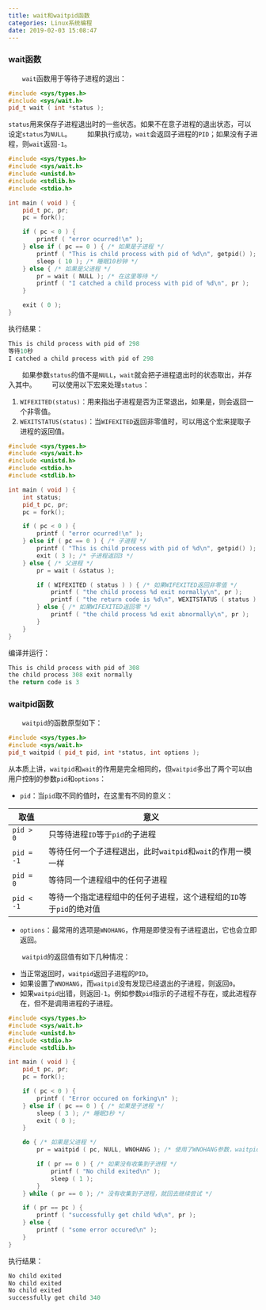 ```yaml
---
title: wait和waitpid函数
categories: Linux系统编程
date: 2019-02-03 15:08:47
---
```

### wait函数

&emsp;&emsp;`wait`函数用于等待子进程的退出：<!--more-->

``` cpp
#include <sys/types.h>
#include <sys/wait.h>
pid_t wait ( int *status );
```

`status`用来保存子进程退出时的一些状态。如果不在意子进程的退出状态，可以设定`status`为`NULL`。
&emsp;&emsp;如果执行成功，`wait`会返回子进程的`PID`；如果没有子进程，则`wait`返回`-1`。

``` cpp
#include <sys/types.h>
#include <sys/wait.h>
#include <unistd.h>
#include <stdlib.h>
#include <stdio.h>

int main ( void ) {
    pid_t pc, pr;
    pc = fork();

    if ( pc < 0 ) {
        printf ( "error ocurred!\n" );
    } else if ( pc == 0 ) { /* 如果是子进程 */
        printf ( "This is child process with pid of %d\n", getpid() );
        sleep ( 10 ); /* 睡眠10秒钟 */
    } else { /* 如果是父进程 */
        pr = wait ( NULL ); /* 在这里等待 */
        printf ( "I catched a child process with pid of %d\n", pr );
    }

    exit ( 0 );
}
```

执行结果：

``` cpp
This is child process with pid of 298
等待10秒
I catched a child process with pid of 298
```

&emsp;&emsp;如果参数`status`的值不是`NULL`，`wait`就会把子进程退出时的状态取出，并存入其中。
&emsp;&emsp;可以使用以下宏来处理`status`：

1. `WIFEXITED(status)`：用来指出子进程是否为正常退出，如果是，则会返回一个非零值。
2. `WEXITSTATUS(status)`：当`WIFEXITED`返回非零值时，可以用这个宏来提取子进程的返回值。

``` cpp
#include <sys/types.h>
#include <sys/wait.h>
#include <unistd.h>
#include <stdio.h>
#include <stdlib.h>

int main ( void ) {
    int status;
    pid_t pc, pr;
    pc = fork();

    if ( pc < 0 ) {
        printf ( "error ocurred!\n" );
    } else if ( pc == 0 ) { /* 子进程 */
        printf ( "This is child process with pid of %d\n", getpid() );
        exit ( 3 ); /* 子进程返回3 */
    } else { /* 父进程 */
        pr = wait ( &status );

        if ( WIFEXITED ( status ) ) { /* 如果WIFEXITED返回非零值 */
            printf ( "the child process %d exit normally\n", pr );
            printf ( "the return code is %d\n", WEXITSTATUS ( status ) );
        } else { /* 如果WIFEXITED返回零 */
            printf ( "the child process %d exit abnormally\n", pr );
        }
    }
}
```

编译并运行：

``` cpp
This is child process with pid of 308
the child process 308 exit normally
the return code is 3
```

### waitpid函数

&emsp;&emsp;`waitpid`的函数原型如下：

``` cpp
#include <sys/types.h>
#include <sys/wait.h>
pid_t waitpid ( pid_t pid, int *status, int options );
```

从本质上讲，`waitpid`和`wait`的作用是完全相同的，但`waitpid`多出了两个可以由用户控制的参数`pid`和`options`：

- `pid`：当`pid`取不同的值时，在这里有不同的意义：

取值       | 意义
-----------|---
`pid > 0`  | 只等待进程`ID`等于`pid`的子进程
`pid = -1` | 等待任何一个子进程退出，此时`waitpid`和`wait`的作用一模一样
`pid = 0`  | 等待同一个进程组中的任何子进程
`pid < -1` | 等待一个指定进程组中的任何子进程，这个进程组的`ID`等于`pid`的绝对值

- `options`：最常用的选项是`WNOHANG`，作用是即使没有子进程退出，它也会立即返回。

&emsp;&emsp;`waitpid`的返回值有如下几种情况：

- 当正常返回时，`waitpid`返回子进程的`PID`。
- 如果设置了`WNOHANG`，而`waitpid`没有发现已经退出的子进程，则返回`0`。
- 如果`waitpid`出错，则返回`-1`。例如参数`pid`指示的子进程不存在，或此进程存在，但不是调用进程的子进程。

``` cpp
#include <sys/types.h>
#include <sys/wait.h>
#include <unistd.h>
#include <stdio.h>
#include <stdlib.h>

int main ( void ) {
    pid_t pc, pr;
    pc = fork();

    if ( pc < 0 ) {
        printf ( "Error occured on forking\n" );
    } else if ( pc == 0 ) { /* 如果是子进程 */
        sleep ( 3 ); /* 睡眠3秒 */
        exit ( 0 );
    }

    do { /* 如果是父进程 */
        pr = waitpid ( pc, NULL, WNOHANG ); /* 使用了WNOHANG参数，waitpid不会在这里等待 */

        if ( pr == 0 ) { /* 如果没有收集到子进程 */
            printf ( "No child exited\n" );
            sleep ( 1 );
        }
    } while ( pr == 0 ); /* 没有收集到子进程，就回去继续尝试 */

    if ( pr == pc ) {
        printf ( "successfully get child %d\n", pr );
    } else {
        printf ( "some error occured\n" );
    }
}
```

执行结果：

``` cpp
No child exited
No child exited
No child exited
successfully get child 340
```